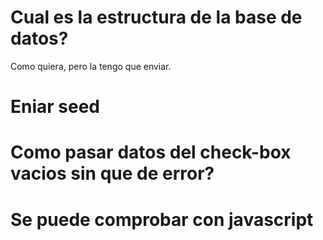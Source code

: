 # Cual es la estructura de la base de datos?

Como quiera, pero la tengo que enviar.

# Eniar seed

# Como pasar datos del check-box vacios sin que de error?

# Se puede comprobar con javascript
